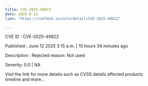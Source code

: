 ```yaml
---
title: CVE-2025-49822
date: 2025-6-12
lien: "https://cvefeed.io/vuln/detail/CVE-2025-49822"

---
```


CVE ID : CVE-2025-49822

Published :  June 12
2025
3:15 a.m. | 10 hours
34 minutes ago

Description : Rejected reason: Not used

Severity: 0.0 | NA

Visit the link for more details
such as CVSS details
affected products
timeline
and more...
